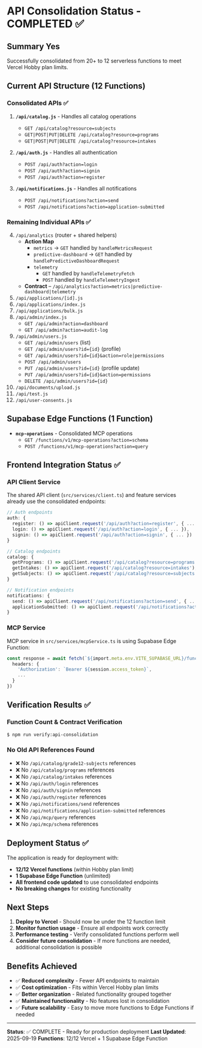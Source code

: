 # API Consolidation Status - COMPLETED ✅

## Summary Yes
Successfully consolidated from 20+ to 12 serverless functions to meet Vercel Hobby plan limits.

## Current API Structure (12 Functions)

### Consolidated APIs ✅
1. **`/api/catalog.js`** - Handles all catalog operations
   - `GET /api/catalog?resource=subjects`
   - `GET|POST|PUT|DELETE /api/catalog?resource=programs`
   - `GET|POST|PUT|DELETE /api/catalog?resource=intakes`

2. **`/api/auth.js`** - Handles all authentication
   - `POST /api/auth?action=login`
   - `POST /api/auth?action=signin`
   - `POST /api/auth?action=register`

3. **`/api/notifications.js`** - Handles all notifications
   - `POST /api/notifications?action=send`
   - `POST /api/notifications?action=application-submitted`

### Remaining Individual APIs ✅
4. `/api/analytics` (router + shared helpers)
   - **Action Map**
     - `metrics` → `GET` handled by `handleMetricsRequest`
     - `predictive-dashboard` → `GET` handled by `handlePredictiveDashboardRequest`
     - `telemetry`
       - `GET` handled by `handleTelemetryFetch`
       - `POST` handled by `handleTelemetryIngest`
   - **Contract** – `/api/analytics?action=metrics|predictive-dashboard|telemetry`
5. `/api/applications/[id].js`
6. `/api/applications/index.js`
7. `/api/applications/bulk.js`
8. `/api/admin/index.js`
   - `GET /api/admin?action=dashboard`
   - `GET /api/admin?action=audit-log`
9. `/api/admin/users.js`
   - `GET /api/admin/users` (list)
   - `GET /api/admin/users?id={id}` (profile)
   - `GET /api/admin/users?id={id}&action=role|permissions`
   - `POST /api/admin/users`
   - `PUT /api/admin/users?id={id}` (profile update)
   - `PUT /api/admin/users?id={id}&action=permissions`
   - `DELETE /api/admin/users?id={id}`
10. `/api/documents/upload.js`
11. `/api/test.js`
12. `/api/user-consents.js`

## Supabase Edge Functions (1 Function)
- **`mcp-operations`** - Consolidated MCP operations
  - `GET /functions/v1/mcp-operations?action=schema`
  - `POST /functions/v1/mcp-operations?action=query`

## Frontend Integration Status ✅

### API Client Service
The shared API client (`src/services/client.ts`) and feature services already use the consolidated endpoints:

```typescript
// Auth endpoints
auth: {
  register: () => apiClient.request('/api/auth?action=register', { ... }),
  login: () => apiClient.request('/api/auth?action=login', { ... }),
  signin: () => apiClient.request('/api/auth?action=signin', { ... })
}

// Catalog endpoints
catalog: {
  getPrograms: () => apiClient.request('/api/catalog?resource=programs'),
  getIntakes: () => apiClient.request('/api/catalog?resource=intakes'),
  getSubjects: () => apiClient.request('/api/catalog?resource=subjects')
}

// Notification endpoints
notifications: {
  send: () => apiClient.request('/api/notifications?action=send', { ... }),
  applicationSubmitted: () => apiClient.request('/api/notifications?action=application-submitted', { ... })
}
```

### MCP Service
MCP service in `src/services/mcpService.ts` is using Supabase Edge Function:

```typescript
const response = await fetch(`${import.meta.env.VITE_SUPABASE_URL}/functions/v1/mcp-operations?action=${action}`, {
  headers: {
    'Authorization': `Bearer ${session.access_token}`,
    ...
  }
})
```

## Verification Results ✅

### Function Count & Contract Verification
```bash
$ npm run verify:api-consolidation
```

### No Old API References Found
- ❌ No `/api/catalog/grade12-subjects` references
- ❌ No `/api/catalog/programs` references  
- ❌ No `/api/catalog/intakes` references
- ❌ No `/api/auth/login` references
- ❌ No `/api/auth/signin` references
- ❌ No `/api/auth/register` references
- ❌ No `/api/notifications/send` references
- ❌ No `/api/notifications/application-submitted` references
- ❌ No `/api/mcp/query` references
- ❌ No `/api/mcp/schema` references

## Deployment Status ✅

The application is ready for deployment with:
- **12/12 Vercel functions** (within Hobby plan limit)
- **1 Supabase Edge Function** (unlimited)
- **All frontend code updated** to use consolidated endpoints
- **No breaking changes** for existing functionality

## Next Steps

1. **Deploy to Vercel** - Should now be under the 12 function limit
2. **Monitor function usage** - Ensure all endpoints work correctly
3. **Performance testing** - Verify consolidated functions perform well
4. **Consider future consolidation** - If more functions are needed, additional consolidation is possible

## Benefits Achieved

- ✅ **Reduced complexity** - Fewer API endpoints to maintain
- ✅ **Cost optimization** - Fits within Vercel Hobby plan limits
- ✅ **Better organization** - Related functionality grouped together
- ✅ **Maintained functionality** - No features lost in consolidation
- ✅ **Future scalability** - Easy to move more functions to Edge Functions if needed

---

**Status**: ✅ COMPLETE - Ready for production deployment
**Last Updated**: 2025-09-19
**Functions**: 12/12 Vercel + 1 Supabase Edge Function
